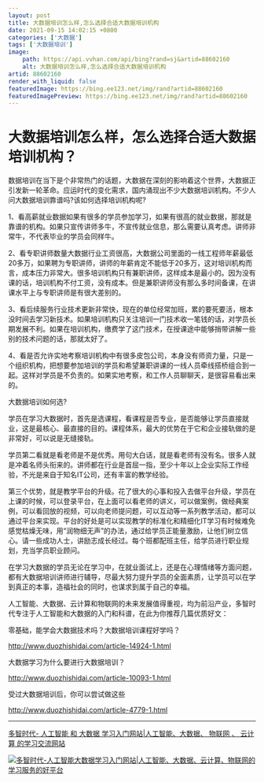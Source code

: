```yaml
---
layout: post
title: 大数据培训怎么样,怎么选择合适大数据培训机构
date: 2021-09-15 14:02:15 +0800
categories: ['大数据']
tags: ['大数据培训']
image:
    path: https://api.vvhan.com/api/bing?rand=sj&artid=88602160
    alt: 大数据培训怎么样,怎么选择合适大数据培训机构
artid: 88602160
render_with_liquid: false
featuredImage: https://bing.ee123.net/img/rand?artid=88602160
featuredImagePreview: https://bing.ee123.net/img/rand?artid=88602160
---
```


# 大数据培训怎么样，怎么选择合适大数据培训机构？

数据培训在当下是个非常热门的话题，大数据在深刻的影响着这个世界，大数据正引发新一轮革命。应运时代的变化需求，国内涌现出不少大数据培训机构。不少人问大数据培训靠谱吗?该如何选择培训机构呢?

1、看高薪就业数据如果有很多的学员参加学习，如果有很高的就业数据，那就是靠谱的机构。如果只宣传讲师多牛，不宣传就业信息，那么需要认真考虑。讲师非常牛，不代表毕业的学员会同样牛。

2、看专职讲师数量大数据行业工资很高，大数据公司里面的一线工程师年薪最低20多万，如果聘为专职讲师，讲师的年薪肯定不能低于20多万，这对培训机构而言，成本压力非常大。很多培训机构只有兼职讲师，这样成本是最小的。因为没有课的话，培训机构不付工资，没有成本。但是兼职讲师没有那么多时间备课，在讲课水平上与专职讲师是有很大差别的。

3、看后续服务行业技术更新非常快，现在的单位经常加班，累的要死要活，根本没时间去学习新技术。如果培训机构只关注培训一门技术收一笔钱的话，对学员长期发展不利。如果在培训机构，缴费学了这门技术，在授课途中能够捎带讲解一些别的技术问题的话，那就太好了。

4、看是否允许实地考察培训机构中有很多皮包公司，本身没有师资力量，只是一个组织机构，把想要参加培训的学员和希望兼职讲课的一线人员牵线搭桥组合到一起。这样对学员是不负责的。如果实地考察，和工作人员聊聊天，是很容易看出来的。

大数据培训如何选?

学员在学习大数据时，首先是选课程，看课程是否专业，是否能够让学员直接就业，这是最核心、最直接的目的。课程体系，最大的优势在于它和企业接轨做的是非常好，可以说是无缝接轨。

学员第二看就是看老师是不是优秀。用句大白话，就是看老师有没有名。很多人就是冲着名师头衔来的。讲师都在行业是首屈一指，至少十年以上企业实际工作经验，不光是来自于知名IT公司，还有丰富的教学经验。

第三个优势，就是教学平台的升级。花了很大的心事和投入去做平台升级，学员在上课的时候，可以登录平台，在上面可以看老师的讲义，可以做案例，做经典案例，可以看回放的视频，可以向老师提问题，可以互动等一系列教学活动，都可以通过平台来实现。平台的好处是可以实现教学的标准化和精细化IT学习有时候难免感觉枯燥无味，用“润物细无声”的办法，通过给学员正能量激励，让他们树立信心。请一些成功人士，讲励志成长经过。每个班都配班主任，给学员进行职业规划，充当学员职业顾问。

在学习大数据的学员无论在学习中，在就业面试上，还是在心理情绪等方面问题，都有大数据培训讲师进行辅导，尽最大努力提升学员的全面素质，让学员可以在学到真正的本事，造福社会的同时，也谋求到属于自己的幸福。
  
人工智能、大数据、云计算和物联网的未来发展值得重视，均为前沿产业，多智时代专注于人工智能和大数据的入门和科谱，在此为你推荐几篇优质好文：
  
零基础，能学会大数据技术吗？大数据培训课程好学吗？
  
<http://www.duozhishidai.com/article-14924-1.html>
  
大数据学习为什么要进行大数据培训？
  
<http://www.duozhishidai.com/article-10093-1.html>
  
受过大数据培训后，你可以尝试做这些
  
<http://www.duozhishidai.com/article-4779-1.html>

---

[多智时代-
人工智能
和
大数据
学习入门网站|人工智能、大数据、
物联网
、
云计算
的学习交流网站](http://www.duozhishidai.com)

[![多智时代-人工智能大数据学习入门网站|人工智能、大数据、云计算、物联网的学习服务的好平台](https://i-blog.csdnimg.cn/blog_migrate/a7b72f35ec804035784328eb2bb8310d.jpeg)](http://www.duozhishidai.com)
